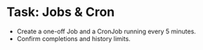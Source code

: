 # Task: Jobs & Cron
- Create a one-off Job and a CronJob running every 5 minutes.
- Confirm completions and history limits.
